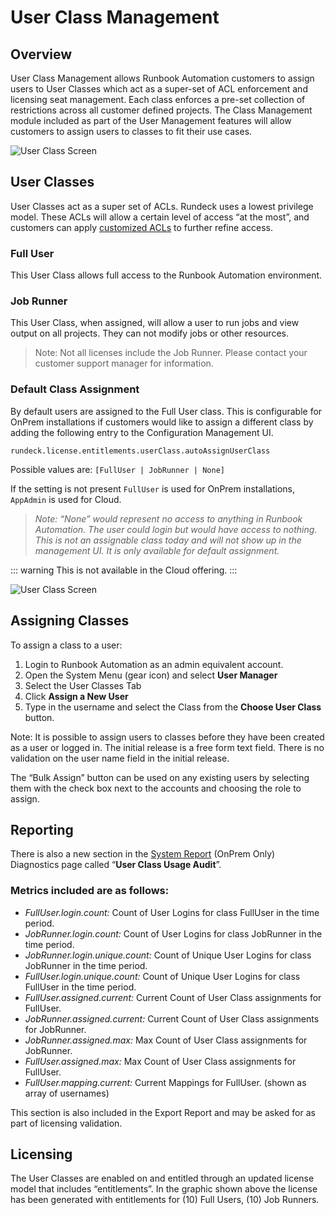 # User Class Management

## Overview

User Class Management allows Runbook Automation customers to assign users to User Classes which act as a super-set of ACL enforcement and licensing seat management.  Each class enforces a pre-set collection of restrictions across all customer defined projects.  The Class Management module included as part of the User Management features will allow customers to assign users to classes to fit their use cases.

![User Class Screen](/assets/img/user-classes.png)

## User Classes

User Classes act as a super set of ACLs.  Rundeck uses a lowest privilege model.  These ACLs will allow a certain level of access “at the most”, and customers can apply [customized ACLs](/learning/tutorial/acls.md) to further refine access.

### Full User

This User Class allows full access to the Runbook Automation environment.

### Job Runner

This User Class, when assigned, will allow a user to run jobs and view output on all projects. They can not modify jobs or other resources.

> Note: Not all licenses include the Job Runner.  Please contact your customer support manager for information.

### Default Class Assignment

By default users are assigned to the Full User class.  This is configurable for OnPrem installations if customers would like to assign a different class by adding the following entry to the Configuration Management UI.

```
rundeck.license.entitlements.userClass.autoAssignUserClass
```

Possible values are: `[FullUser | JobRunner | None]`

If the setting is not present `FullUser` is used for OnPrem installations, `AppAdmin` is used for Cloud.

>_Note: “None” would represent no access to anything in Runbook Automation.  The user could login but would have access to nothing.  This is not an assignable class today and will not show up in the management UI.  It is only available for default assignment._

::: warning
This is not available in the Cloud offering.
:::

![User Class Screen](/assets/img/user-classes-config.png)

## Assigning Classes

To assign a class to a user:

1. Login to Runbook Automation as an admin equivalent account.
1. Open the System Menu (gear icon) and select **User Manager**
1. Select the User Classes Tab
1. Click **Assign a New User**
1. Type in the username and select the Class from the **Choose User Class** button.

Note: It is possible to assign users to classes before they have been created as a user or logged in.  The initial release is a free form text field.  There is no validation on the user name field in the initial release.

The “Bulk Assign” button can be used on any existing users by selecting them with the check box next to the accounts and choosing the role to assign.

## Reporting

There is also a new section in the [System Report](/manual/system-report.md) (OnPrem Only) Diagnostics page called “**User Class Usage Audit**”.

### Metrics included are as follows:

* _FullUser.login.count:_ Count of User Logins for class FullUser in the time period.
* _JobRunner.login.count:_ Count of User Logins for class JobRunner in the time period.
* _JobRunner.login.unique.count:_ Count of Unique User Logins for class JobRunner in the time period.
* _FullUser.login.unique.count:_ Count of Unique User Logins for class FullUser in the time period.
* _FullUser.assigned.current:_ Current Count of User Class assignments for FullUser.
* _JobRunner.assigned.current:_ Current Count of User Class assignments for JobRunner.
* _JobRunner.assigned.max:_ Max Count of User Class assignments for JobRunner.
* _FullUser.assigned.max:_ Max Count of User Class assignments for FullUser.
* _FullUser.mapping.current:_ Current Mappings for FullUser. (shown as array of usernames)

This section is also included in the Export Report and may be asked for as part of licensing validation.

## Licensing

The User Classes are enabled on and entitled through an updated license model that includes “entitlements”.  In the graphic shown above the license has been generated with entitlements for (10) Full Users, (10) Job Runners.
